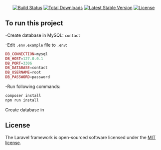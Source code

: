 <p align="center">
<a href="https://travis-ci.org/laravel/framework"><img src="https://travis-ci.org/laravel/framework.svg" alt="Build Status"></a>
<a href="https://packagist.org/packages/laravel/framework"><img src="https://poser.pugx.org/laravel/framework/d/total.svg" alt="Total Downloads"></a>
<a href="https://packagist.org/packages/laravel/framework"><img src="https://poser.pugx.org/laravel/framework/v/stable.svg" alt="Latest Stable Version"></a>
<a href="https://packagist.org/packages/laravel/framework"><img src="https://poser.pugx.org/laravel/framework/license.svg" alt="License"></a>
</p>

## To run this project
-Create database in MySQL: `contact`

-Edit `.env.example` file to `.env`:

```php
DB_CONNECTION=mysql
DB_HOST=127.0.0.1
DB_PORT=3306
DB_DATABASE=contact
DB_USERNAME=root
DB_PASSWORD=password
```

-Run following commands:
```php
composer install
npm run install
```

Create database in

## License

The Laravel framework is open-sourced software licensed under the [MIT license](https://opensource.org/licenses/MIT).
